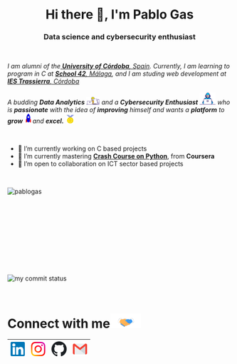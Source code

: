 <h1 align="center">Hi there 👋, I'm Pablo Gas</h1>
<h3 align="center">Data science and cybersecurity enthusiast</h3>

<br/>
<p>
  <em>
    I am alumni of the<a href="http://www.uco.es/"> <b> University of Córdoba</b>, Spain</a>. Currently, I am learning to program in C at <a href="https://42.fr/en/homepage/"> <b>School 42</b>, Málaga</a>, and I am studing web development at <a href="https://www.iestrassierra.com/cfgs-desarrollo-de-aplicaciones-web-a-distancia/"> <b>IES Trassierra</b>, Córdoba</a></br></br>
    A budding <b>Data Analytics</b> <img src="https://github.com/PabloGas/PabloGas/blob/main/Assets/Designer.gif" width="30px"> and a <b>Cybersecurity Enthusiast</b>&nbsp;<img src="https://github.com/PabloGas/PabloGas/blob/main/Assets/Developer.gif" width="36px">  who is <b>passionate</b> with the idea of <b>improving</b> himself and wants a <b>platform</b> to <b>grow</b> <img src="https://github.com/PabloGas/PabloGas/blob/main/Assets/Rocket.gif" width="18px">and <b>excel.</b> <img src="https://github.com/PabloGas/PabloGas/blob/main/Assets/Medal.gif" width="20px">
  </em>  
</p>
<br/>

<ul>
  <li> 🔭 I’m currently working on C based projects </li>
  <li> 🌱 I’m currently mastering <a href="https://www.coursera.org/learn/python-crash-course"> <b>Crash Course on Python</b></a>, from <b>Coursera</b></li>
  <li> 👯 I’m open to collaboration on ICT sector based projects </li>
</ul><br/>

<p>
 <!-- GitHub Statistics!-->
<img align="left" height="195px" width="400px" src="https://github-readme-stats.vercel.app/api?username=pablogas&show_icons=true&count_private=true&show_icons=true&hide=php&bg_color=30,A0A0A0,020104&title_color=fff&text_color=fff" alt="pablogas"/>

<!-- Most Languages Used Statistics!-->  
  <!-- <img align="center" height="195px" width="350px" src="https://github-readme-stats.vercel.app/api/top-langs/?username=pablogas&layout=compact&hide=php,smarty&bg_color=30,A0A0A0,020104&title_color=fff&text_color=fff" alt="pablogas" /> -->
</p>

<p align="left">
<img src="https://github-readme-streak-stats.herokuapp.com/?user=pablogas&theme=ads-juicy-fresh&hide_border=true" alt="my commit status" width="49%" /> </p><br/>

<!-- Handshake Gif-->
# Connect with me<img src="https://github.com/PabloGas/PabloGas/blob/main/Assets/Handshake.gif" height="32px">


| [<img src="https://github.com/PabloGas/PabloGas/blob/main/Assets/Linkedin.svg" alt="Linkedin Logo" width="32">](https://www.linkedin.com/in/pablo-gas-garcia/) | [<img src="https://github.com/PabloGas/PabloGas/blob/main/Assets/Instagram.svg" alt="instagram logo" width="32">](https://www.instagram.com/pabgasgar/)| [<img src="https://github.com/PabloGas/PabloGas/blob/main/Assets/Github.svg" alt="Github logo" width="34">](https://github.com/PabloGas) | [<img src="https://github.com/PabloGas/PabloGas/blob/main/Assets/Gmail.svg" alt="Gmail logo" height="32">](mailto:pabgasgar@gmail.com)
|:---:|:---:|:---:|:---:|
